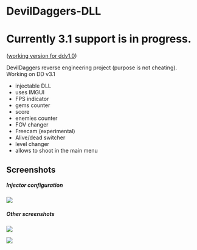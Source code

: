 # DevilDaggers-DLL

# Currently 3.1 support is in progress. 
([working version for ddv1.0](https://github.com/LoneDev6/DevilDaggers-DLL/tree/dd-v1.0))

DevilDaggers reverse engineering project (purpose is not cheating).
Working on DD v3.1
- injectable DLL
- uses IMGUI
- FPS indicator
- gems counter
- score
- enemies counter
- FOV changer
- Freecam (experimental)
- Alive/dead switcher
- level changer
- allows to shoot in the main menu

## Screenshots

##### Injector configuration
[![](https://i.imgur.com/BX4C69Z.png)](https://i.imgur.com/BX4C69Z.png)

##### Other screenshots
[![](https://i.imgur.com/YahNi50.png)](https://i.imgur.com/YahNi50.png)

[![](https://i.imgur.com/ck630xv.png)](https://i.imgur.com/ck630xv.png)
